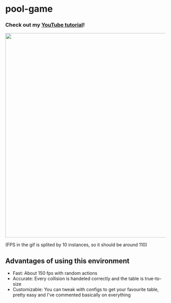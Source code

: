 # pool-game
### Check out my [YouTube tutorial](https://www.youtube.com/watch?v=a9yDqKloXf4&list=PLe2NghaCZ6ovKhmCeIUYCykno4-el_Efj)!

<img src="https://cdn.discordapp.com/attachments/763819251249184789/885387030333358101/Animation.gif" width=640>

(FPS in the gif is splited by 10 instances, so it should be around 110)

## Advantages of using this environment
- Fast: About 150 fps with random actions
- Accurate: Every collision is handeled correctly and the table is true-to-size
- Customizable: You can tweak with configs to get your favourite table, pretty easy and I've commented basically on everything
